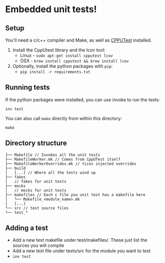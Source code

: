 # Embedded unit tests!

## Setup

You'll need a c/c++ compiler and Make, as well as
[CPPUTest](https://cpputest.github.io) installed.

1. Install the CppUtest library and the lcov tool:
   - Linux - `sudo apt-get install cpputest lcov`
   - OSX - `brew install cpputest && brew install lcov`
2. Optionally, install the python packages with `pip`:
   - `pip install -r requirements.txt`

## Running tests

If the python packages were installed, you can use invoke to run the tests:

`inv test`

You can also call `make` directly from within this directory:

`make`

## Directory structure

```plaintext
├── Makefile // Invokes all the unit tests
├── MakefileWorker.mk // Comes from CppUTest itself
├── MakefileWorkerOverrides.mk // ticos injected overrides
├── build
│   [...] // Where all the tests wind up
├── fakes
│   // fakes for unit tests
├── mocks
│   // mocks for unit tests
├── makefiles // Each c file you unit test has a makefile here
│   └── Makefile_<module_name>.mk
|   [...]
└── src // test source files
└── test_*
```

## Adding a test

- Add a new test makefile under test/makefiles/. These just list the sources you
  will compile
- Add a new test file under tests/src for the module you want to test
- `inv test`
